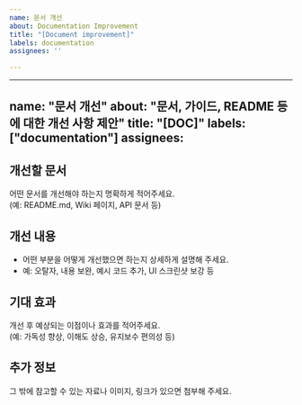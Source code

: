 ```yaml
---
name: 문서 개선
about: Documentation Improvement
title: "[Document improvement]"
labels: documentation
assignees: ''

---
```


---
name: "문서 개선"
about: "문서, 가이드, README 등에 대한 개선 사항 제안"
title: "[DOC]"
labels: ["documentation"]
assignees:
---

## 개선할 문서
어떤 문서를 개선해야 하는지 명확하게 적어주세요.  
(예: README.md, Wiki 페이지, API 문서 등)

## 개선 내용
- 어떤 부분을 어떻게 개선했으면 하는지 상세하게 설명해 주세요.
- 예: 오탈자, 내용 보완, 예시 코드 추가, UI 스크린샷 보강 등

## 기대 효과
개선 후 예상되는 이점이나 효과를 적어주세요.  
(예: 가독성 향상, 이해도 상승, 유지보수 편의성 등)

## 추가 정보
그 밖에 참고할 수 있는 자료나 이미지, 링크가 있으면 첨부해 주세요.
